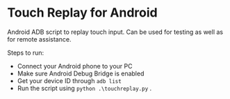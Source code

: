 # Touch Replay for Android 
Android ADB script to replay touch input. Can be used for testing as well as for remote assistance. 

Steps to run: 
- Connect your Android phone to your PC
- Make sure Android Debug Bridge is enabled
- Get your device ID through `adb list`
- Run the script using `python .\touchreplay.py` . 

